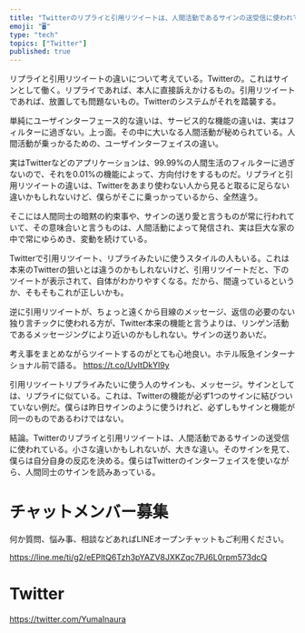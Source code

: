 ```yaml
---
title: "Twitterのリプライと引用リツイートは、人間活動であるサインの送受信に使われている。小さな違いかもしれないが、大きな違い。そのサインを見"
emoji: "🖥"
type: "tech"
topics: ["Twitter"]
published: true
---
```


リプライと引用リツイートの違いについて考えている。Twitterの。これはサインとして働く。リプライであれば、本人に直接訴えかけるもの。引用リツイートであれば、放置しても問題ないもの。Twitterのシステムがそれを踏襲する。

単純にユーザインターフェース的な違いは、サービス的な機能の違いは、実はフィルターに過ぎない。上っ面。その中に大いなる人間活動が秘められている。人間活動が乗っかるための、ユーザインターフェイスの違い。

実はTwitterなどのアプリケーションは、99.99%の人間生活のフィルターに過ぎないので、それを0.01%の機能によって、方向付けをするものだ。リプライと引用リツイートの違いは、Twitterをあまり使わない人から見ると取るに足らない違いかもしれないけど、僕らがそこに乗っかっているから、全然違う。

そこには人間同士の暗黙の約束事や、サインの送り愛と言うものが常に行われていて、その意味合いと言うものは、人間活動によって発信され、実は巨大な家の中で常にゆらめき、変動を続けている。

Twitterで引用リツイート、リプライみたいに使うスタイルの人もいる。これは本来のTwitterの狙いとは違うのかもしれないけど、引用リツイートだと、下のツイートが表示されて、自体がわかりやすくなる。だから、間違っているというか、そもそもこれが正しいかも。

逆に引用リツイートが、ちょっと遠くから目線のメッセージ、返信の必要のない独り言チックに使われる方が、Twitter本来の機能と言うよりは、リンゲン活動であるメッセージングにより近いのかもしれない。サインの送りあいだ。

考え事をまとめながらツイートするのがとても心地良い。ホテル阪急インターナショナル前で語る。 https://t.co/UvItDkYl9y

引用リツイートリプライみたいに使う人のサインも、メッセージ。サインとしては、リプライに似ている。これは、Twitterの機能が必ず1つのサインに結びついていない例だ。僕らは昨日サインのように使うけれど、必ずしもサインと機能が同一のものであるわけではない。

結論。Twitterのリプライと引用リツイートは、人間活動であるサインの送受信に使われている。小さな違いかもしれないが、大きな違い。そのサインを見て、僕らは自分自身の反応を決める。僕らはTwitterのインターフェイスを使いながら、人間同士のサインを読みあっている。








<!-- Update From Qiita API -->

# チャットメンバー募集


何か質問、悩み事、相談などあればLINEオープンチャットもご利用ください。

https://line.me/ti/g2/eEPltQ6Tzh3pYAZV8JXKZqc7PJ6L0rpm573dcQ





# Twitter


https://twitter.com/YumaInaura


<!-- Update From Qiita API -->


